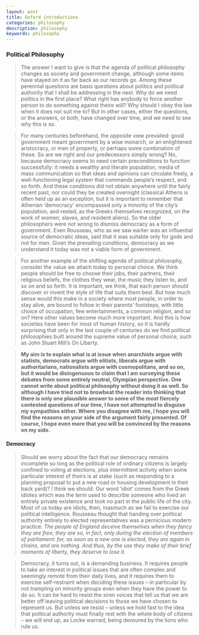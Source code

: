 ```yaml
---
layout: post
title: Oxford introductions
categories: philosophy
description: philosophy
keywords: philosophy
---
```


### Political Philosophy
> The answer I want to give is that the agenda of political philosophy changes as society and  government change, although some items have stayed on it as far back as our records go. Among these perennial questions are basis questions about politics and political authority that I shall be addressing in the next. Why do we need politics in the first place? What right has anybody to force another person to do something against theire will? Why should I obey the law when it does not suit me to? But in other cases, either the questions, or the answers, or both, have changed over time, and we need to see why this is so. 

> For many centuries beforehand, the opposite view prevailed: good government meant government by a wise monarch, or an enlightened aristocracy, or men of property, or perhaps some combination of these. So are we right and our predecessors simply wrong? No, because democracy seems to need certain preconditions to function successfully: it needs a wealthy and literate population, media of mass communication so that ideas and opinions can circulate freely, a well-functioning legal system that commands people’s respect, and so forth. And these conditions did not obtain anywhere until the fairly recent past, nor could they be created overnight (classical Athens is often held up as an exception, but it is important to remember that Athenian ‘democracy’ encompassed only a minority of the city’s population, and rested, as the Greeks themselves recognized, on the work of women, slaves, and resident aliens). So the older philosophers were not wrong to dismiss democracy as a form of government. Even Rousseau, who as we saw earlier was an influential source of democratic ideas, said that it was suitable only for gods and not for men. Given the prevailing conditions, democracy as we understand it today was not a viable form of government. 

> For another example of the shifting agenda of political philosophy, consider the value we attach today to personal choice. We think people should be free to choose their jobs, their partners, their religious beliefs, the clothes they wear, the music they listen to, and so on and so forth. It is important, we think, that each person should discover or invent the style of life that suits them best. But how much sense would this make in a society where most people, in order to stay alive, are bound to follow in their parents’ footsteps, with little choice of occupation, few entertainments, a common religion, and so on? Here other values become much more important. And this is how societies have been for most of human history, so it is hardly surprising that only in the last couple of centuries do we find political philosophies built around the supreme value of personal choice, such as John Stuart Mill’s On Liberty.

> **My aim is to explain what is at issue when anarchists argue with statists, democrats argue with elitists, liberals argue with authoritarians, nationalists argue with cosmopolitans, and so on, but it would be disingenuous to claim that I am surveying these debates from some entirely neutral, Olympian perspective. One cannot write about political philosophy without doing it as well. So although I have tried not to browbeat the reader into thinking that there is only one plausible answer to some of the most fiercely contested questions of our time, I have not attempted to disguise my sympathies either. Where you disagree with me, I hope you will find the reasons on your side of the argument fairly presented. Of course, I hope even more that you will be convinced by the reasons on my side.**

#### Democracy
>Should we worry about the fact that our democracy remains incomplete so long as the political role of ordinary citizens is largely confined to voting at elections, plus intermittent activity when some particular interest of theirs is at stake (such as responding to a planning proposal to put a new road or housing development in their back yard)? I think we should. Our word ‘idiot’ comes from the Greek idiotes which was the term used to describe someone who lived an entirely private existence and took no part in the public life of the city. Most of us today are idiots, then, inasmuch as we fail to exercise our political intelligence. Rousseau thought that handing over political authority entirely to elected representatives was a pernicious modern practice: *The people of England deceive themselves when they fancy they are free; they are so, in fact, only during the election of members of parliament: for, as soon as a new one is elected, they are again in chains, and are nothing. And thus, by the use they make of their brief moments of liberty, they deserve to lose it.*

> Democracy, it turns out, is a demanding business. It requires people to take an interest in political issues that are often complex and seemingly remote from their daily lives, and it requires them to exercise self-restraint when deciding these issues – in particular by not trampling on minority groups even when they have the power to do so. It can be hard to resist the siren voices that tell us that we are better off leaving political decisions to those we have chosen to represent us. But unless we resist – unless we hold fast to the idea that political authority must finally rest with the whole body of citizens – we will end up, as Locke warned, being devoured by the lions who rule us.

